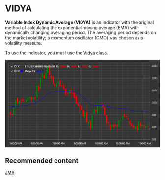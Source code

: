 # VIDYA

**Variable Index Dynamic Average (VIDYA)** is an indicator with the original method of calculating the exponential moving average (EMA) with dynamically changing averaging period. The averaging period depends on the market volatility; a momentum oscillator (CMO) was chosen as a volatility measure. 

To use the indicator, you must use the [Vidya](xref:StockSharp.Algo.Indicators.Vidya) class. 

![IndicatorVidya](../images/IndicatorVidya.png)

## Recommended content

[JMA](IndicatorJurikMovingAverage.md)
